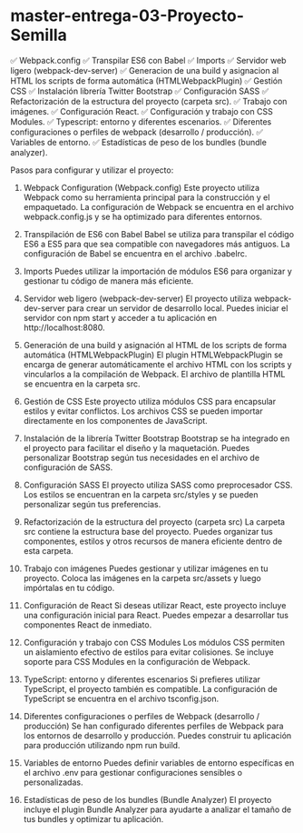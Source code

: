 # master-entrega-03-Proyecto-Semilla


✅ Webpack.config
✅ Transpilar ES6 con Babel
✅ Imports
✅ Servidor web ligero (webpack-dev-server)
✅ Generacion de una build y asignacion al HTML los scripts de forma automática (HTMLWebpackPlugin)
✅ Gestión CSS
✅ Instalación librería Twitter Bootstrap
✅ Configuración SASS
✅ Refactorización de la estructura del proyecto (carpeta src).
✅ Trabajo con imágenes.
✅ Configuración React.
✅ Configuración y trabajo con CSS Modules.
✅ Typescript: entorno y diferentes escenarios.
✅ Diferentes configuraciones o perfiles de webpack (desarrollo / producción).
✅ Variables de entorno.
✅ Estadísticas de peso de los bundles (bundle analyzer).


Pasos para configurar y utilizar el proyecto:

1. Webpack Configuration (Webpack.config)
Este proyecto utiliza Webpack como su herramienta principal para la construcción y el empaquetado. La configuración de Webpack se encuentra en el archivo webpack.config.js y se ha optimizado para diferentes entornos.

2. Transpilación de ES6 con Babel
Babel se utiliza para transpilar el código ES6 a ES5 para que sea compatible con navegadores más antiguos. La configuración de Babel se encuentra en el archivo .babelrc.

3. Imports
Puedes utilizar la importación de módulos ES6 para organizar y gestionar tu código de manera más eficiente.

4. Servidor web ligero (webpack-dev-server)
El proyecto utiliza webpack-dev-server para crear un servidor de desarrollo local. Puedes iniciar el servidor con npm start y acceder a tu aplicación en http://localhost:8080.

5. Generación de una build y asignación al HTML de los scripts de forma automática (HTMLWebpackPlugin)
El plugin HTMLWebpackPlugin se encarga de generar automáticamente el archivo HTML con los scripts y vincularlos a la compilación de Webpack. El archivo de plantilla HTML se encuentra en la carpeta src.

6. Gestión de CSS
Este proyecto utiliza módulos CSS para encapsular estilos y evitar conflictos. Los archivos CSS se pueden importar directamente en los componentes de JavaScript.

7. Instalación de la librería Twitter Bootstrap
Bootstrap se ha integrado en el proyecto para facilitar el diseño y la maquetación. Puedes personalizar Bootstrap según tus necesidades en el archivo de configuración de SASS.

8. Configuración SASS
El proyecto utiliza SASS como preprocesador CSS. Los estilos se encuentran en la carpeta src/styles y se pueden personalizar según tus preferencias.

9. Refactorización de la estructura del proyecto (carpeta src)
La carpeta src contiene la estructura base del proyecto. Puedes organizar tus componentes, estilos y otros recursos de manera eficiente dentro de esta carpeta.

10. Trabajo con imágenes
Puedes gestionar y utilizar imágenes en tu proyecto. Coloca las imágenes en la carpeta src/assets y luego impórtalas en tu código.

11. Configuración de React
Si deseas utilizar React, este proyecto incluye una configuración inicial para React. Puedes empezar a desarrollar tus componentes React de inmediato.

12. Configuración y trabajo con CSS Modules
Los módulos CSS permiten un aislamiento efectivo de estilos para evitar colisiones. Se incluye soporte para CSS Modules en la configuración de Webpack.

13. TypeScript: entorno y diferentes escenarios
Si prefieres utilizar TypeScript, el proyecto también es compatible. La configuración de TypeScript se encuentra en el archivo tsconfig.json.

14. Diferentes configuraciones o perfiles de Webpack (desarrollo / producción)
Se han configurado diferentes perfiles de Webpack para los entornos de desarrollo y producción. Puedes construir tu aplicación para producción utilizando npm run build.

15. Variables de entorno
Puedes definir variables de entorno específicas en el archivo .env para gestionar configuraciones sensibles o personalizadas.

16. Estadísticas de peso de los bundles (Bundle Analyzer)
El proyecto incluye el plugin Bundle Analyzer para ayudarte a analizar el tamaño de tus bundles y optimizar tu aplicación.